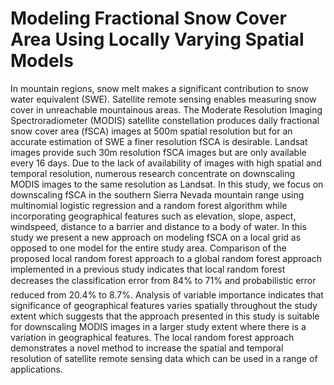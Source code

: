 # Modeling Fractional Snow Cover Area Using Locally Varying Spatial Models

In mountain regions, snow melt makes a significant contribution to snow water equivalent (SWE). Satellite remote sensing enables measuring snow cover in unreachable mountainous areas. The Moderate Resolution Imaging Spectroradiometer (MODIS) satellite constellation produces daily fractional snow cover area (fSCA) images at 500m spatial resolution but for an accurate estimation of SWE a finer resolution fSCA is desirable. Landsat images provide such 30m resolution fSCA images but are only available every 16 days. Due to the lack of availability of images with high spatial and temporal resolution, numerous research concentrate on downscaling MODIS images to the same resolution as Landsat. In this study, we focus on downscaling fSCA in the southern Sierra Nevada mountain range using multinomial logistic regression and a random forest algorithm while incorporating geographical features such as elevation, slope, aspect, windspeed, distance to a barrier and distance to a body of water. In this study we present a new approach on modeling fSCA on a local grid as opposed to one model for the entire study area. Comparison of the proposed local random forest approach to a global random forest approach implemented in a previous study indicates that local random forest decreases the classification error from 84% to 71% and probabilistic error reduced from 20.4% to 8.7%. Analysis of variable importance indicates that significance of geographical features varies spatially throughout the study extent which suggests that the approach presented in this study is suitable for downscaling MODIS images in a larger study extent where there is a variation in geographical features. The local random forest approach demonstrates a novel method to increase the spatial and temporal resolution of satellite remote sensing data which can be used in a range of applications.
